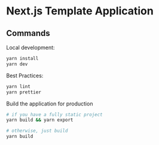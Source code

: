 # Next.js Template Application

## Commands

Local development:

```bash
yarn install
yarn dev 
```

Best Practices: 

```bash
yarn lint
yarn prettier
```


Build the application for production

```bash
# if you have a fully static project
yarn build && yarn export

# otherwise, just build
yarn build 
```